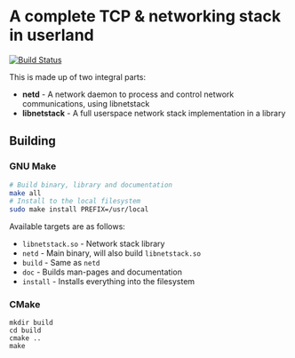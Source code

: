 # A complete TCP & networking stack in userland
[![Build Status](https://drone.adam-ant.co.uk/api/badges/frebib/netd/status.svg)](https://drone.adam-ant.co.uk/frebib/netd)

This is made up of two integral parts:

* **netd** - A network daemon to process and control network communications, using libnetstack
* **libnetstack** - A full userspace network stack implementation in a library

## Building

### GNU Make
```bash
# Build binary, library and documentation
make all
# Install to the local filesystem
sudo make install PREFIX=/usr/local
```

Available targets are as follows:

* `libnetstack.so`  - Network stack library
* `netd`            - Main binary, will also build `libnetstack.so`
* `build`           - Same as `netd`
* `doc`             - Builds man-pages and documentation
* `install`         - Installs everything into the filesystem

### CMake
```
mkdir build
cd build
cmake ..
make
```
